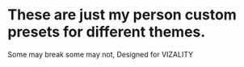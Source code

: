 # These are just my person custom presets for different themes.  
Some may break some may not, Designed for VIZALITY